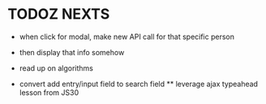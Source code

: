 # TODOZ NEXTS

* when click for modal, make new API call for that specific person
* then display that info somehow
* read up on algorithms

* convert add entry/input field to search field
** leverage ajax typeahead lesson from JS30
